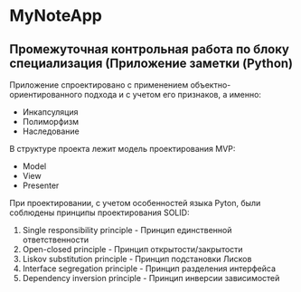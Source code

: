 # MyNoteApp
## Промежуточная контрольная работа по блоку специализация (Приложение заметки (Python)

Приложение спроектировано с применением объектно-ориентированного подхода и 
с учетом его признаков, а именно:
* Инкапсуляция
* Полиморфизм
* Наследование

В структуре проекта лежит модель проектирования MVP:
* Model
* View
* Presenter

При проектировании, с учетом особенностей языка Pyton, были соблюдены принципы 
проектирования SOLID:
1. Single responsibility principle - Принцип единственной ответственности
2. Open-closed principle - Принцип открытости/закрытости
3. Liskov substitution principle - Принцип подстановки Лисков
4. Interface segregation principle - Принцип разделения интерфейса
5. Dependency inversion principle - Принцип инверсии зависимостей
